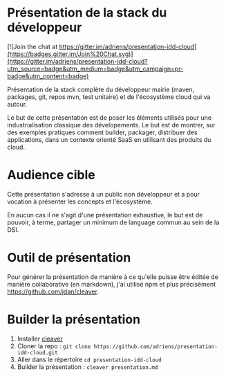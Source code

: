 # Présentation de la stack du développeur

[![Join the chat at https://gitter.im/adriens/presentation-idd-cloud](https://badges.gitter.im/Join%20Chat.svg)](https://gitter.im/adriens/presentation-idd-cloud?utm_source=badge&utm_medium=badge&utm_campaign=pr-badge&utm_content=badge)

Présentation de la stack complète du développeur mairie (maven, packages, git,
  repos mvn, test unitaire) et de l'écosystème cloud qui va autour.

Le but de cette présentation est de poser les éléments utilisés pour une
industrialisation classique des dévelopements. Le but est de montrer,
sur des exemples pratiques comment builder, packager, distribuer des
applications, dans un contexte orienté SaaS en utilisant des produits du cloud.

# Audience cible

Cette présentation s'adresse à un public non développeur et a
pour vocation à présenter les concepts et l'écosystème.

En aucun cas il ne s'agit d'une présentation exhaustive, le but est de pouvoir,
à terme, partager un minimum de language commun au sein de la DSI.

# Outil de présentation

Pour générer la présentation de manière à ce qu'elle puisse être éditée de
manière collaborative (en markdown), j'ai utilisé npm et plus
précisèment https://github.com/jdan/cleaver.

# Builder la présentation

1. Installer [cleaver](https://github.com/jdan/cleaver)
2. Cloner la repo : `git clone https://github.com/adriens/presentation-idd-cloud.git`
3. Aller dans le répertoire `cd presentation-idd-cloud`
4. Builder la présentation : `cleaver presentation.md`
